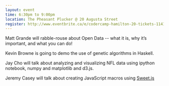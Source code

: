 ```yaml
---
layout: event
time: 6:30pm to 9:00pm
location: The Pheasant Plucker @ 20 Augusta Street
register: http://www.eventbrite.ca/e/codercamp-hamilton-20-tickets-11415996553
---
```


Matt Grande will rabble-rouse about Open Data -- what it is, why it’s important, and what you can do!

Kevin Browne is going to demo the use of genetic algorithms in Haskell.

Jay Cho will talk about analyzing and visualizing NFL data using ipython notebook, numpy and matplotlib and d3.js.

Jeremy Casey will talk about creating JavaScript macros using [Sweet.js](http://sweetjs.org/)